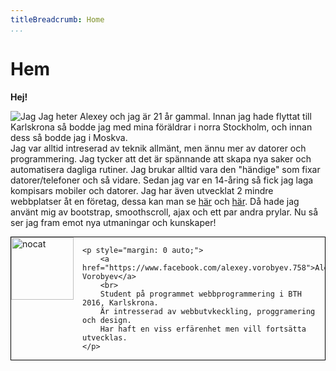 ```yaml
---
titleBreadcrumb: Home
...
```

Hem
===============================
**Hej!**<br>

![Jag](http://www.student.bth.se/~alvo16/dbwebb-kurser/htmlphp/me/kmom06/me6/img/me.jpg)
Jag heter Alexey och jag är 21 år gammal. Innan jag hade flyttat till Karlskrona så bodde jag med mina föräldrar i norra Stockholm, och innan dess så bodde jag i Moskva.<br>
Jag var alltid intreserad av teknik allmänt, men ännu mer av datorer och programmering. Jag tycker att det är spännande att skapa nya saker och automatisera dagliga rutiner. Jag brukar alltid vara den "händige" som fixar datorer/telefoner och så vidare. Sedan jag var en 14-åring så fick jag laga kompisars mobiler och datorer.
Jag har även utvecklat 2 mindre webbplatser åt en företag, dessa kan man se [här](http://sverigestroj.se) och [här](http://nemangruppen.se). Då hade jag använt mig av bootstrap, smoothscroll, ajax och ett par andra prylar. Nu så ser jag fram emot nya utmaningar och kunskaper!


<div style="border: 1px solid black; overflow: auto;">
    <div>
        <img src="http://www.student.bth.se/~alvo16/dbwebb-kurser/htmlphp/me/kmom06/me6/img/thecat.jpg" alt="nocat" style="float: left; width: 100px; margin-right: 14px;"/>
    </div>

    <p style="margin: 0 auto;">
        <a href="https://www.facebook.com/alexey.vorobyev.758">Alexey Vorobyev</a>
        <br>
        Student på programmet webbprogrammering i BTH 2016, Karlskrona.
        Är intresserad av webbutvkeckling, proggramering och design.
        Har haft en viss erfärenhet men vill fortsätta utvecklas.
    </p>


</div>
